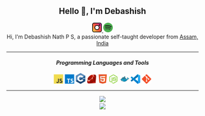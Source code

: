 <div align="center">
    <h2> Hello 👋, I'm Debashish </h2>
    <a href="https://www.instagram.com/debashish__nath/">
    <img alt="Debashish Nath's Instagram" width="25px" src="https://raw.githubusercontent.com/debanath/debanath/master/assets/instagram.svg">
    </a>
    <a href="https://open.spotify.com/user/xchwnd325a3b5v3hg5ps7xv8k">
    <img alt="Debashish Nath's Spotify", width="25px" src="https://raw.githubusercontent.com/debanath/debanath/master/assets/spotify.svg">
    </a>
    <br>
    Hi, I'm Debashish Nath P S, a passionate self-taught developer from <a href="https://www.google.com/maps/search/?api=1&query=Assam,India">Assam, India</a>
    <hr>
    <h4> <i> Programming Languages and Tools </i> </h4>
    <code><img width="25px" src="https://raw.githubusercontent.com/debanath/debanath/master/assets/javascript.svg"></code>
    <code><img width="25px" src="https://raw.githubusercontent.com/debanath/debanath/master/assets/typescript.svg"></code>
    <code><img width="25px" src="https://raw.githubusercontent.com/debanath/debanath/master/assets/cpp.svg"></code>
    <code><img width="25px" src="https://raw.githubusercontent.com/debanath/debanath/master/assets/ruby.svg"></code>
    <code><img width="25px" src="https://raw.githubusercontent.com/debanath/debanath/master/assets/html.svg"></code>
    <code><img width="25px" src="https://raw.githubusercontent.com/debanath/debanath/master/assets/nodejs.svg"></code>
    <code><img width="25px" src="https://raw.githubusercontent.com/debanath/debanath/master/assets/docker.svg"></code>
    <code><img width="25px" src="https://raw.githubusercontent.com/debanath/debanath/master/assets/visualstudiocode.svg"></code>
    <code><img width="25px" src="https://raw.githubusercontent.com/debanath/debanath/master/assets/git.svg"></code>
    <hr>
    <img src="https://github-readme-stats.vercel.app/api?username=debanath&show_icons=true&hide_border=true&theme=dark&count_private=true">
    <br>
    <img src="https://github-readme-stats.vercel.app/api/top-langs/?username=debanath&layout=compact&langs_count=8&theme=dark">
    
</div>
